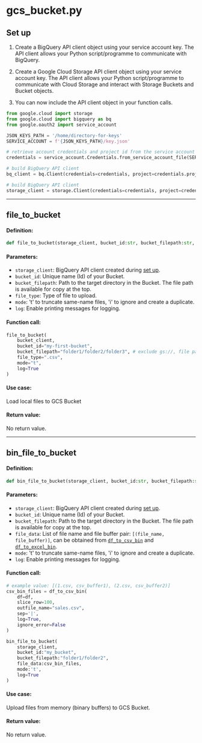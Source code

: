 # gcs_bucket.py

## Set up
1. Create a BigQuery API client object using your service account key. The API client allows your Python script/programme to communicate with BigQuery.

2. Create a Google Cloud Storage API client object using your service account key. The API client allows your Python script/programme to communicate with Cloud Storage and interact with Storage Buckets and Bucket objects.

3. You can now include the API client object in your function calls.

```py
from google.cloud import storage
from google.cloud import bigquery as bq
from google.oauth2 import service_account

JSON_KEYS_PATH = '/home/directory-for-keys'
SERVICE_ACCOUNT = f'{JSON_KEYS_PATH}/key.json'

# retrieve account credentials and project id from the service account key
credentials = service_account.Credentials.from_service_account_file(SERVICE_ACCOUNT)

# build BigQuery API client
bq_client = bq.Client(credentials=credentials, project=credentials.project_id)

# build BigQuery API client
storage_client = storage.Client(credentials=credentials, project=credentials.project_id)
```

---

## file_to_bucket

#### **Definition:**
```py
def file_to_bucket(storage_client, bucket_id:str, bucket_filepath:str, file_type:str, file_path:str, mode:str, log=False):
```

#### **Parameters:**
- `storage_client`: BigQuery API client created during [set up](https://github.com/nacht29/Python-tools-for-Google/blob/main/docs/gcs_bucket.md#set-up).
- `bucket_id`: Unique name (Id) of your Bucket.
- `bucket_filepath`: Path to the target directory in the Bucket. The file path is available for copy at the top.
- `file_type`: Type of file to upload.
- `mode`: 't' to truncate same-name files, 'i' to ignore and create a duplicate.
- `log`: Enable printing messages for logging.

#### **Function call:**
```py
file_to_bucket(
    bucket_client,
    bucket_id="my-first-bucket",
    bucket_filepath="folder1/folder2/folder3", # exclude gs://, file path avaliable for copy in Bucket
    file_type=".csv",
    mode="t",
    log=True
)
```

#### **Use case:**
Load local files to GCS Bucket

#### **Return value:**
No return value.

---

## bin_file_to_bucket

#### **Definition:**
```py
def bin_file_to_bucket(storage_client, bucket_id:str, bucket_filepath:str, file_data:List[Tuple], mode:str, log=False):
```

#### **Parameters:**
- `storage_client`: BigQuery API client created during [set up](https://github.com/nacht29/Python-tools-for-Google/blob/main/docs/gcs_bucket.md#set-up).
- `bucket_id`: Unique name (Id) of your Bucket.
- `bucket_filepath`: Path to the target directory in the Bucket. The file path is available for copy at the top.
- `file_data`: List of file name and file buffer pair: `[(file_name, file_buffer)]`, can be obtained from [`df_to_csv_bin`](https://github.com/nacht29/Python-tools-for-Google/blob/main/docs/bigquery.md#df_to_csv_bin) and [`df_to_excel_bin`](https://github.com/nacht29/Python-tools-for-Google/blob/main/docs/bigquery.md#df_to_excel_bin).
- `mode`: 't' to truncate same-name files, 'i' to ignore and create a duplicate.
- `log`: Enable printing messages for logging.

#### **Function call:**
```py
# example value: [(1.csv, csv_buffer1), (2.csv, csv_buffer2)]
csv_bin_files = df_to_csv_bin(
	df=df,
	slice_row=100,
	outfile_name="sales.csv",
	sep='|', 
	log=True,
	ignore_error=False
)

bin_file_to_bucket(
    storage_client,
    bucket_id:"my_bucket",
    bucket_filepath:"folder1/folder2",
    file_data:csv_bin_files,
    mode:'t',
    log=True
)
```

#### **Use case:**
Upload files from memory (binary buffers) to GCS Bucket.

#### **Return value:**
No return value.
